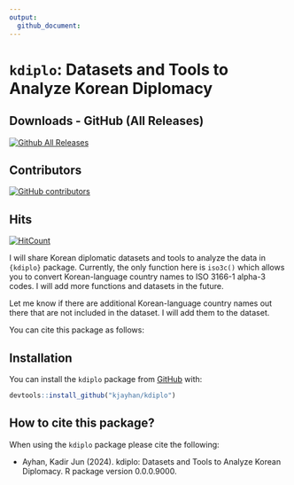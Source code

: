 ```yaml
---
output: 
  github_document:
---
```


<!-- README.md is generated from README.Rmd. Please edit that file -->

# `kdiplo`: Datasets and Tools to Analyze Korean Diplomacy

<!-- badges: start -->

## Downloads - GitHub (All Releases)
[![Github All Releases](https://img.shields.io/github/downloads/kjayhan/kdiplo/total)]()  

## Contributors
[![GitHub contributors](https://img.shields.io/github/all-contributors/kjayhan/kdiplo)]()  

## Hits
[![HitCount](https://img.shields.io/jsdelivr/gh/hm/kjayhan/kdiplo)]()


<!-- badges: end -->

I will share Korean diplomatic datasets and tools to analyze the data in `{kdiplo}` package. Currently, the only function here is `iso3c()` which allows you to convert Korean-language country names to ISO 3166-1 alpha-3 codes. I will add more functions and datasets in the future.

Let me know if there are additional Korean-language country names out there that are not included in the dataset. I will add them to the dataset.

You can cite this package as follows:


## Installation

You can install the `kdiplo` package from [GitHub](https://github.com/) with:

``` r
devtools::install_github("kjayhan/kdiplo")
```

## How to cite this package?

When using the `kdiplo` package please cite the following:

-   Ayhan, Kadir Jun (2024). kdiplo: Datasets and Tools to Analyze Korean Diplomacy. R package version 0.0.0.9000.
